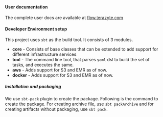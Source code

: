 #### User documentation

The complete user docs are available at [flow.terazyte.com](https://flow.terazyte.com)

#### Developer Environment setup

This project uses `sbt` as the build tool. It consists of 3 modules.
 
- **core** - Consists of base classes that can be extended to add support for different infrastructure
services
- **tool** - The command line tool, that parses `yaml` dsl to build the set of tasks, and executes the same.
- **aws** - Adds support for S3 and EMR as of now.
- **docker** - Adds support for S3 and EMR as of now.

##### Installation and packaging
We use `sbt-pack` plugin to create the package. Following is the command to create the package.
For creating archive file, use `sbt packArchive` and for creating artifacts without packaging, use `sbt pack`.
